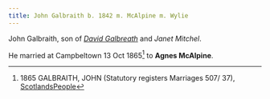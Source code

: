 ```yaml
---
title: John Galbraith b. 1842 m. McAlpine m. Wylie
---
```

John Galbraith, son of *[David Galbreath](galbreath-david-1797.md)* and *Janet Mitchel*.

He married at Campbeltown 13 Oct 1865[^m1] to **Agnes McAlpine**.

[^m1]: 1865 GALBRAITH, JOHN (Statutory registers Marriages 507/ 37), [ScotlandsPeople](https://www.scotlandspeople.gov.uk/view-image/nrs_stat_marriages/13925421)
